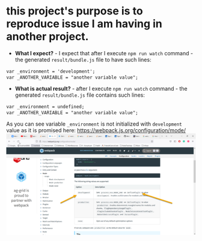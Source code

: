 # this project's purpose is to reproduce issue I am having in another project.
 - **What I expect?** - I expect that after I execute `npm run watch` command - the generated
`result/bundle.js` file to have such lines:

```
var _environment = 'development';
var _ANOTHER_VARIABLE = "another variable value";
```
- **What is actual result?** - after I execute `npm run watch` command - the generated
  `result/bundle.js` file contains such lines:

```
var _environment = undefined;
var _ANOTHER_VARIABLE = "another variable value";
```

As you can see variable `_environment` is not initialized with `development` value as it is promised 
here: https://webpack.js.org/configuration/mode/
![reference to documentation page](reference_to_documentation.png)